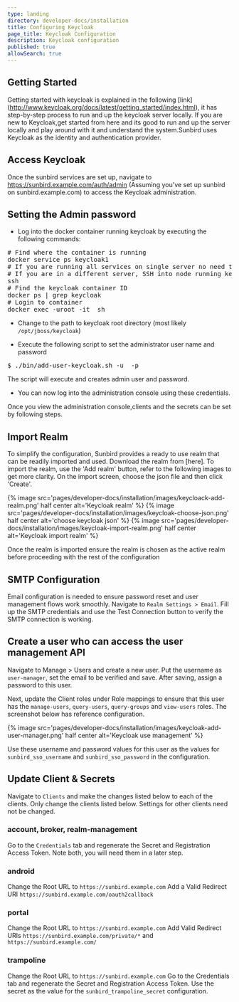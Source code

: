 ```yaml
---
type: landing
directory: developer-docs/installation
title: Configuring Keycloak 
page_title: Keycloak Configuration
description: Keycloak configuration
published: true
allowSearch: true
---
```

## Getting Started

Getting started with keycloak is explained in the following [link] (http://www.keycloak.org/docs/latest/getting_started/index.html), it has step-by-step process to run and up the keycloak server locally.
If you are new to Keycloak,get started from here and its good to run and up the server locally and play around with it and understand the system.Sunbird uses Keycloak as the identity and authentication provider. 


## Access Keycloak
Once the sunbird services are set up, navigate to https://sunbird.example.com/auth/admin (Assuming you've set up sunbird on sunbird.example.com) to access the Keycloak administration.


## Setting the Admin password

- Log into the docker container running keycloak by executing the following commands:
<pre>
# Find where the container is running
docker service ps keycloak1
# If you are running all services on single server no need to SSH
# If you are in a different server, SSH into node running keycloak
ssh <node-running-keycloak-container>
# Find the keycloak container ID
docker ps | grep keycloak
# Login to container
docker exec -uroot -it <container-ID> sh
</pre>

- Change to the path to keycloak root directory (most likely `/opt/jboss/keycloak`)

- Execute the following script to set the administrator user name and password
<pre>
$ ./bin/add-user-keycloak.sh -u <admin> -p <yourpassword>
</pre>
The script will execute and creates admin user and password. 
- You can now log into the administration console using these credentials.

Once you view the administration console,clients and the secrets can be set by following steps.

## Import Realm

To simplify the configuration, Sunbird provides a ready to use realm that can be readily imported and used. Download the realm from [here]. To import the realm, use the 'Add realm' button, refer to the following images to get more clarity. On the import screen, choose the json file and then click 'Create'.

{% image src='pages/developer-docs/installation/images/keycloack-add-realm.png' half center alt='Keycloak realm' %}
{% image src='pages/developer-docs/installation/images/keycloak-choose-json.png' half center alt='choose keycloak json' %}
{% image src='pages/developer-docs/installation/images/keycloak-import-realm.png' half center alt='Keycloak import realm' %}

Once the realm is imported ensure the realm is chosen as the active realm before proceeding with the rest of the configuration

##  SMTP Configuration

Email configuration is needed to ensure password reset and user management flows work smoothly. Navigate to `Realm Settings > Email`. Fill up the SMTP credentials and use the Test Connection button to verify the SMTP connection is working.

## Create a user who can access the user management API

Navigate to Manage > Users and create a new user. Put the username as `user-manager`, set the email to be verified and save. After saving, assign a password to this user.

Next, update the Client roles under Role mappings to ensure that this user has the `manage-users`, `query-users`, `query-groups` and `view-users` roles. The screenshot below has reference configuration.

{% image src='pages/developer-docs/installation/images/keycloak-add-user-manager.png' half center alt='Keycloak use management' %}

Use these username and password values for this user as the values for `sunbird_sso_username` and `sunbird_sso_password` in the configuration.

## Update Client & Secrets

Navigate to `Clients` and make the changes listed below to each of the clients. Only change the clients listed below. Settings for other clients need not be changed.

### account, broker, realm-management
Go to the `Credentials` tab and regenerate the Secret and Registration Access Token. Note both, you will need them in a later step.

### android
Change the Root URL to `https://sunbird.example.com`
Add a Valid Redirect URI `https://sunbird.example.com/oauth2callback`

### portal
Change the Root URL to `https://sunbird.example.com`
Add Valid Redirect URIs `https://sunbird.example.com/private/*` and `https://sunbird.example.com/`

### trampoline
Change the Root URL to `https://sunbird.example.com`
Go to the Credentials tab and regenerate the Secret and Registration Access Token. Use the secret as the value for the `sunbird_trampoline_secret` configuration.
